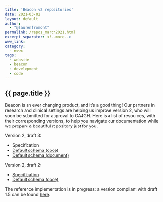 ```yaml
---
title: 'Beacon v2 repositories'
date: 2021-03-02
layout: default
author:
  - "@laurenfromont"
permalink: /repos_march2021.html
excerpt_separator: <!--more-->
www_link:
category:
  - news
tags:
  - website
  - beacon
  - development
  - code
---
```


## {{ page.title }}

Beacon is an ever changing product, and it’s a good thing! 
Our partners in research and clinical settings are helping us improve version 2, who will soon be submitted for approval to GA4GH. 
Here is a list of resources, with their corresponding versions, to help you navigate our documentation while we prepare a beautiful repository just for you.

Version 2, draft 3:
* Specification
* [Default schema (code)](https://github.com/ga4gh-beacon/specification-v2-default-schemas/releases/tag/draft.3)
* [Default schema (document)](https://docs.google.com/document/d/171u8B-DXX58MgkEIRtoiV9lX6kmezVTW/edit)

Version 2, draft 2:
* [Specification](https://github.com/ga4gh-beacon/specification-v2/releases/tag/draft.2)
* [Default schema (code)](https://github.com/ga4gh-beacon/specification-v2-default-schemas/releases/tag/draft.2)

The reference implementation is in progress: a version compliant with draft 1.5 can be found [here](https://github.com/EGA-archive/beacon-2.x).

<!--more-->
